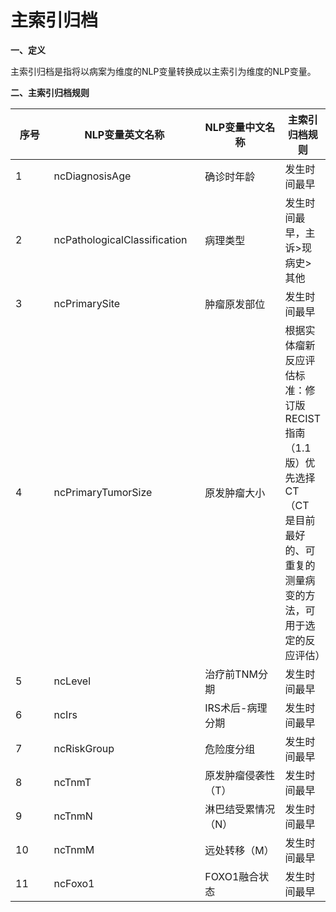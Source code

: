 # 主索引归档

**一、定义**

&#x20;   主索引归档是指将以病案为维度的NLP变量转换成以主索引为维度的NLP变量。

**二、主索引归档规则**

<table><thead><tr><th width="81">序号</th><th width="244">NLP变量英文名称</th><th width="196">NLP变量中文名称</th><th>主索引归档规则</th></tr></thead><tbody><tr><td>1</td><td>ncDiagnosisAge</td><td>确诊时年龄</td><td>发生时间最早</td></tr><tr><td>2</td><td>ncPathologicalClassification</td><td>病理类型</td><td>发生时间最早，主诉>现病史>其他</td></tr><tr><td>3</td><td>ncPrimarySite</td><td>肿瘤原发部位</td><td>发生时间最早</td></tr><tr><td>4</td><td>ncPrimaryTumorSize</td><td>原发肿瘤大小</td><td>根据实体瘤新反应评估标准：修订版 RECIST 指南（1.1 版）优先选择CT（CT 是目前最好的、可重复的测量病变的方法，可用于选定的反应评估）</td></tr><tr><td>5</td><td>ncLevel</td><td>治疗前TNM分期</td><td>发生时间最早</td></tr><tr><td>6</td><td>ncIrs</td><td>IRS术后-病理分期</td><td>发生时间最早</td></tr><tr><td>7</td><td>ncRiskGroup</td><td>危险度分组</td><td>发生时间最早</td></tr><tr><td>8</td><td>ncTnmT</td><td>原发肿瘤侵袭性（T）</td><td>发生时间最早</td></tr><tr><td>9</td><td>ncTnmN</td><td>淋巴结受累情况（N）</td><td>发生时间最早</td></tr><tr><td>10</td><td>ncTnmM</td><td>远处转移（M）</td><td>发生时间最早</td></tr><tr><td>11</td><td>ncFoxo1</td><td>FOXO1融合状态</td><td>发生时间最早</td></tr></tbody></table>


